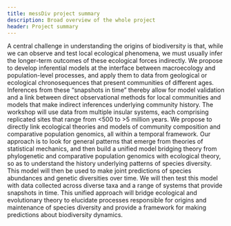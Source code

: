 ```yaml
---
title: messDiv project summary
description: Broad overview of the whole project
header: Project summary
---
```


A central challenge in understanding the origins of biodiversity is that, while we can observe and test local ecological phenomena, we must usually infer the longer-term outcomes of these ecological forces indirectly. We propose to develop inferential models at the interface between macroecology and population-level processes, and apply them to data from geological or ecological chronosequences that present communities of different ages. Inferences from these “snapshots in time” thereby allow for model validation and a link between direct observational methods for local communities and models that make indirect inferences underlying community history. The workshop will use data from multiple insular systems, each comprising replicated sites that range from <500 to >5 million years. We propose to directly link ecological theories and models of community composition and comparative population genomics, all within a temporal framework. Our approach is to look for general patterns that emerge from theories of statistical mechanics, and then build a unified model bridging theory from phylogenetic and comparative population genomics with ecological theory, so as to understand the history underlying patterns of species diversity. This model will then be used to make joint predictions of species abundances and genetic diversities over time. We will then test this model with data collected across diverse taxa and a range of systems that provide snapshots in time. This unified approach will bridge ecological and evolutionary theory to elucidate processes responsible for origins and maintenance of species diversity and provide a framework for making predictions about biodiversity dynamics.
